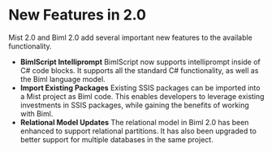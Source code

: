 # New Features in 2.0

Mist 2.0 and Biml 2.0 add several important new features to the available functionality.

* **BimlScript Intelliprompt**
  BimlScript now supports intelliprompt inside of C# code blocks. It supports all the standard C# functionality, as well as the Biml language model.
* **Import Existing Packages**
  Existing SSIS packages can be imported into a Mist project as Biml code. This enables developers to leverage existing investments in SSIS packages, while gaining the benefits of working with Biml.
* **Relational Model Updates**
  The relational model in Biml 2.0 has been enhanced to support relational partitions. It has also been upgraded to better support for multiple databases in the same project.